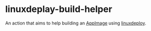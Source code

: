 # linuxdeplay-build-helper

An action that aims to help building an
[AppImage](https://github.com/AppImage/AppImageKit) using
[linuxdeploy](https://github.com/linuxdeploy/linuxdeploy).
